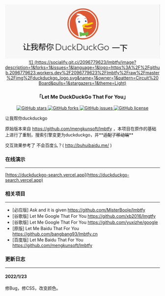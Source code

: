 <p align="center">
<a href="http://tool.mkblog.cn/lmbtfy/" target="_blank">
<img src="https://raw.githubusercontent.com/2096779623/lmbtfy/master/imga.png" alt="让我帮你DuckDuckGo">
![] (https://socialify.git.ci/2096779623/lmbtfy/image?description=1&forks=1&issues=1&language=1&logo=https%3A%2F%2Fgithub.2096779623.workers.dev%2F2096779623%2Flmbtfy%2Fraw%2Fmaster%2Fimg%2Fduckduckgo_logo.svg&name=1&owner=1&pattern=Circuit%20Board&pulls=1&stargazers=1&theme=Light)
</a>
</p>

<h3 align="center"> 「Let Me DuckDuckGo That For You」</h3>

<p align="center">
<a href="https://github.com/2096779623/lmbtfy/stargazers" target="_blank">
<img src="https://img.shields.io/github/stars/2096779623/lmbtfy.svg?style=flat-square" alt="GitHub stars">
</a> 
<a href="https://github.com/2096779623/lmbtfy/network" target="_blank">
<img src="https://img.shields.io/github/forks/2096779623/lmbtfy.svg?style=flat-square" alt="GitHub forks">
</a> 
<a href="https://github.com/mengkunsoft/2096779623/issues" target="_blank">
<img src="https://img.shields.io/github/issues/2096779623/lmbtfy.svg?style=flat-square" alt="GitHub issues">
</a> 
<a href="https://github.com/2096779623/lmbtfy/blob/master/LICENSE" target="_blank">
<img src="https://img.shields.io/github/license/2096779623/lmbtfy.svg?style=flat-square" alt="GitHub license">
</a>
</p>

让我帮你duckduckgo

原始版本来自 https://github.com/mengkunsoft/lmbtfy ，本项目在原作的基础上进行了重制，搜索引擎变更为duckduckgo，并**~~适配了移动端~~**

交互效果参考了 不会百度么？( http://buhuibaidu.me/ )

### 在线演示
-----

[https://duckduckgo-search.vercel.app](https://duckduckgo-search.vercel.app)





### 相关项目
-----

- [必应版] Ask and it is given https://github.com/MisterBoole/lmbtfy
- [谷歌版] Let Me Google That For You https://github.com/xb2016/lmgtfy
- [谷歌版] Let Me Google That For You https://github.com/yuxizhe/google
- [原版] Let Me Baidu That For You https://github.com/bangbang93/lmbtfy.cn
- [百度版] Let Me Baidu That For You https://github.com/mengkunsoft/lmbtfy

### 更新日志
-----
#### 2022/1/23

修Bug，修CSS，改变颜色。
